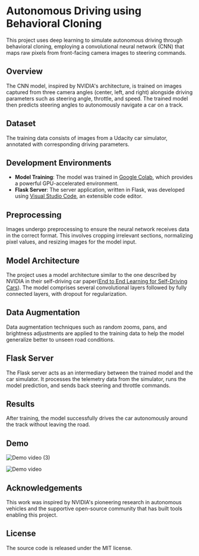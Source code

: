 # Autonomous Driving using Behavioral Cloning

This project uses deep learning to simulate autonomous driving through behavioral cloning, employing a convolutional neural network (CNN) that maps raw pixels from front-facing camera images to steering commands.

## Overview

The CNN model, inspired by NVIDIA's architecture, is trained on images captured from three camera angles (center, left, and right) alongside driving parameters such as steering angle, throttle, and speed. The trained model then predicts steering angles to autonomously navigate a car on a track.

## Dataset

The training data consists of images from a Udacity car simulator, annotated with corresponding driving parameters.

## Development Environments

- **Model Training**: The model was trained in [Google Colab](https://colab.research.google.com/), which provides a powerful GPU-accelerated environment.
- **Flask Server**: The server application, written in Flask, was developed using [Visual Studio Code](https://code.visualstudio.com/), an extensible code editor.

## Preprocessing

Images undergo preprocessing to ensure the neural network receives data in the correct format. This involves cropping irrelevant sections, normalizing pixel values, and resizing images for the model input.

## Model Architecture

The project uses a model architecture similar to the one described by NVIDIA in their self-driving car paper([End to End Learning for Self-Driving Cars](https://images.nvidia.com/content/tegra/automotive/images/2016/solutions/pdf/end-to-end-dl-using-px.pdf)). The model comprises several convolutional layers followed by fully connected layers, with dropout for regularization.

## Data Augmentation

Data augmentation techniques such as random zooms, pans, and brightness adjustments are applied to the training data to help the model generalize better to unseen road conditions.

## Flask Server

The Flask server acts as an intermediary between the trained model and the car simulator. It processes the telemetry data from the simulator, runs the model prediction, and sends back steering and throttle commands.

## Results

After training, the model successfully drives the car autonomously around the track without leaving the road.

## Demo 

![Demo video (3)](https://github.com/AryanKumarNadipally/Autonomous-Driving-using-Behavioral-Cloning/assets/143588978/2d8790c6-a5e4-4314-b85a-8e131ff78398)

![Demo video](https://github.com/AryanKumarNadipally/Autonomous-Driving-using-Behavioral-Cloning/assets/143588978/0e54a67f-d1b0-4742-8ba7-6e419ed56cbb)

## Acknowledgements

This work was inspired by NVIDIA's pioneering research in autonomous vehicles and the supportive open-source community that has built tools enabling this project.

## License

The source code is released under the MIT license.
